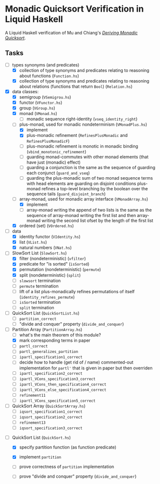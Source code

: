 # Monadic Quicksort Verification in Liquid Haskell


A Liquid Haskell verification of Mu and Chiang's _[Deriving Monadic Quicksort][Mu S, Chiang T - Declarative Pearl- Deriving Monadic Quicksort]_.

## Tasks


- [ ] types synonyms (and predicates)
  - [x] collection of type synonyms and predicates relating to reasoning about functions (`Function.hs`)
  - [x] collection of type synonyms and predicates relating to reasoning about relations (functions that return `Bool`) (`Relation.hs`)
- [x] data classes:
  - [x] semigroup (`VSemigrou.hs`)
  - [x] functor (`VFunctor.hs`)
  - [x] group (`VGroup.hs`)
  - [x] monad (`VMonad.hs`)
    - [ ] monadic sequence right-identity (`vseq_identity_right`)
  - [ ] plus-monad, used for monadic nondeterminism (`VMonadPlus.hs`)
    - [x] implement
    - [x] plus-monadic refinement (`RefinesPlusMonadic` and `RefinesPlusMonadicF`)
    - [ ] plus-monadic refinement is monotic in monadic binding (`vbind_monotonic_refinement`)
    - [ ] guarding monad-commutes with other monad elements (that have just (monadic) effect)
    - [ ] guarding a conjunction is the same as the sequence of guarding each conjunct (`guard_and_vseq`)
    - [ ] guarding the plus-monadic sum of two monad sequence terms with head elements are guarding on disjoint conditions plus-monad refines a top-level branching by the boolean over the sequence tails (`guard_disjoint_branch`)
  - [ ] array-monad, used for monadic array interface (`VMonadArray.hs`)
    - [x] implement
    - [ ] array-monad writing the append of two lists is the same as the sequence of array-monad writing the first list and then array-monad writing the second list ofset by the length of the first list
  - [x] ordered (set) (`VOrdered.hs`)
- [ ] data
  - [x] identity functor (`VIdentity.hs`)
  - [x] list (`VList.hs`)
  - [x] natural numbers (`VNat.hs`)
- [ ] SlowSort List (`SlowSort.hs`)
  - [x] filter (nondeterministic) (`vfilter`)
  - [x] predicate for "is sorted" (`isSorted`)
  - [x] permutation (nondeterministic) (`permute`)
  - [x] split (nondeterministic) (`split`)
  - [ ] `slowsort` termination
  - [ ] `permute` termination
  - [ ] lift of a list plus-monadically refines permutations of itself (`identity_refines_permute`)
  - [ ] `isSorted` termination
  - [ ] `split` termination
- [ ] QuickSort List (`QuickSortList.hs`)
  - [ ] `partition_correct`
  - [ ] "divide and conquer" property (`divide_and_conquer`)
- [ ] Partition Array (`PartitionArray.hs`)
  - [ ] what's the main theorem of this module?
  - [x] mark corresponding terms in paper 
  - [ ] `partl_correct`
  - [ ] `partl_generalizes_partition`
  - [ ] `ipartl_specification1_correct`
  - [ ] decide how to handle (get rid of / name) commented-out implementation for `partl'` that is given in paper but then overriden
  - [ ] `ipartl_specification2_correct`
  - [ ] `ipartl_VCons_specification3_correct`
  - [ ] `ipartl_VCons_then_specification4_correct`
  - [ ] `ipartl_VCons_else_specification4_correct`
  - [ ] `refinement11`
  - [ ] `ipartl_VCons_specification5_correct`
- [ ] QuickSort Array (`QuickSortArray.hs`)
  - [ ] `iqsort_specification1_correct`
  - [ ] `iqsort_specification2_correct`
  - [ ] `refinement13`
  - [ ] `iqsort_specification3_correct`

<!-- old -->
- [ ] QuickSort List (`QuickSort.hs`)
  - [x] specify partition function (as function predicate)
  - [x] implement `partition`
  - [ ] prove correctness of `partition` implementation
  - [ ] prove "divide and conquer" property (`divide_and_conquer`)



<!-- References -->

[Mu S, Chiang T - Declarative Pearl- Deriving Monadic Quicksort]: https://scm.iis.sinica.edu.tw/pub/2020-monadic-sort.pdf
